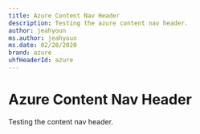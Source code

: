 ```yaml
---
title: Azure Content Nav Header
description: Testing the azure content nav header.
author: jeahyoun
ms.author: jeahyoun
ms.date: 02/28/2020
brand: azure
uhfHeaderId: azure
---
```


# Azure Content Nav Header

Testing the content nav header.